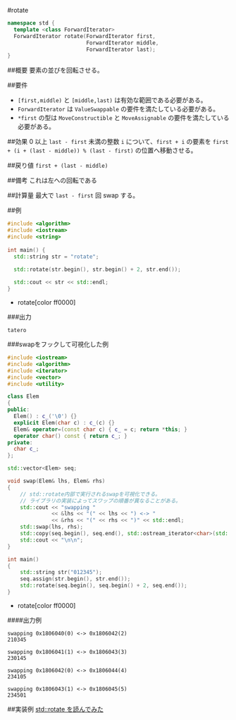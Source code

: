 #rotate
```cpp
namespace std {
  template <class ForwardIterator>
  ForwardIterator rotate(ForwardIterator first,
                         ForwardIterator middle,
                         ForwardIterator last);
}
```

##概要
要素の並びを回転させる。


##要件
- `[first,middle)` と `[middle,last)` は有効な範囲である必要がある。
- `ForwardIterator` は `ValueSwappable` の要件を満たしている必要がある。
- `*first` の型は `MoveConstructible` と `MoveAssignable` の要件を満たしている必要がある。


##効果
0 以上 `last - first` 未満の整数 `i` について、`first + i` の要素を `first + (i + (last - middle)) % (last - first)` の位置へ移動させる。


##戻り値
`first + (last - middle)`


##備考
これは左への回転である


##計算量
最大で `last - first` 回 swap する。


##例
```cpp
#include <algorithm>
#include <iostream>
#include <string>
 
int main() {
  std::string str = "rotate";
 
  std::rotate(str.begin(), str.begin() + 2, str.end());

  std::cout << str << std::endl;
}
```
* rotate[color ff0000]

###出力
```
tatero
```

###swapをフックして可視化した例
```cpp
#include <iostream>
#include <algorithm>
#include <iterator>
#include <vector>
#include <utility>

class Elem
{
public:
  Elem() : c_('\0') {}
  explicit Elem(char c) : c_(c) {}
  Elem& operator=(const char c) { c_ = c; return *this; }
  operator char() const { return c_; }
private:
  char c_;
};

std::vector<Elem> seq;

void swap(Elem& lhs, Elem& rhs)
{
    // std::rotate内部で実行されるswapを可視化できる。
    // ライブラリの実装によってスワップの順番が異なることがある。
    std::cout << "swapping "
              << &lhs << "(" << lhs << ") <-> "
              << &rhs << "(" << rhs << ")" << std::endl;
    std::swap(lhs, rhs);
    std::copy(seq.begin(), seq.end(), std::ostream_iterator<char>(std::cout));
    std::cout << "\n\n";
}

int main()
{
    std::string str("012345");
    seq.assign(str.begin(), str.end());
    std::rotate(seq.begin(), seq.begin() + 2, seq.end());
}
```
* rotate[color ff0000]

####出力例
```
swapping 0x1806040(0) <-> 0x1806042(2)
210345

swapping 0x1806041(1) <-> 0x1806043(3)
230145

swapping 0x1806042(0) <-> 0x1806044(4)
234105

swapping 0x1806043(1) <-> 0x1806045(5)
234501
```

##実装例
[std::rotate を読んでみた](http://www.kmonos.net/wlog/115.html#_0007101223)

